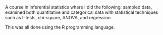 A course in inferential statistics where I did the following:
sampled data, examined both quantitative and categorical data with statistical techniques such as t-tests, chi-square, ANOVA, and regression

This was all done using the R programming language.
